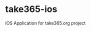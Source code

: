 # take365-ios

iOS Application for take365.org project 

<a href="https://itunes.apple.com/us/app/take365-po-odnoj-fotografii/id1082676900?mt=8">
<img class="centered" src="https://devimages.apple.com.edgekey.net/app-store/marketing/guidelines/images/badge-download-on-the-app-store.svg" alt="" data-hires-status="pending">
</a>
